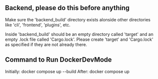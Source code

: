 ## Backend, please do this before anything
Make sure the 'backend_build' directory exists alonside other directories like 'cli', 'frontend', 'plugins', etc.

Inside 'backend_build' should be an empty directory called 'target' and an empty .lock file called 'Cargo.lock'. Please create 'target' and 'Cargo.lock' as specified if they are not already there.

## Command to Run DockerDevMode 
Initially: docker compose up --build
After: docker compose up